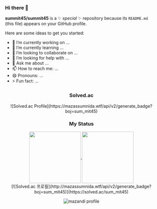 ### Hi there 👋


**summit45/summit45** is a ✨ _special_ ✨ repository because its `README.md` (this file) appears on your GitHub profile.

Here are some ideas to get you started:

- 🔭 I’m currently working on ...
- 🌱 I’m currently learning ...
- 👯 I’m looking to collaborate on ...
- 🤔 I’m looking for help with ...
- 💬 Ask me about ...
- 📫 How to reach me: ...
- 😄 Pronouns: ...
- ⚡ Fun fact: ...

<div align="center">
<h3><b> Solved.ac </b></h3>
![Solved.ac Profile](https://mazassumnida.wtf/api/v2/generate_badge?boj=sum_mit45)

<h3 align="center"><b> My Status </b></h3>
<a href="https://github.com/anuraghazra/Anurag's GitHub stats">
  <img align="center" src="https://github-readme-stats.vercel.app/api?username=summit45&show_icons=true&theme=dracula" height="170"/>
</a>
<a href="https://github.com/anuraghazra/Top Langs">
  <img align="center" src="https://github-readme-stats.vercel.app/api/top-langs/?username=summit45&layout=compact&theme=dracula" height="170" />
</a>

<div align="center">
[![Solved.ac
프로필](http://mazassumnida.wtf/api/v2/generate_badge?boj=sum_mit45)](https://solved.ac/sum_mit45)

![mazandi profile](http://mazandi.herokuapp.com/api?handle=sum_mit45&theme=warm)

</div>
